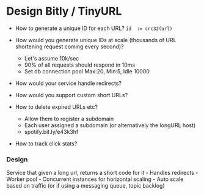 # Design Bitly / TinyURL


- How to generate a unique ID for each URL?
`id  := crc32(url)`

- How would you generate unique IDs at scale (thousands of URL shortening request coming every second)?
    - Let's assume 10k/sec
    - 90% of all requests should respond in 10ms
    - Set db connection pool Max:20, Min:5, Idle 10000

- How would your service handle redirects?


- How would you support custom short URLs?


- How to delete expired URLs etc?
    - Allow them to register a subdomain
    - Each user assigned a subdomain (or alternatively the longURL host)
    - spotify.bit.ly/e43k3hf

- How to track click stats?

### Design
Service that given a long url, returns a short code for it
    - Handles redirects
    - Worker pool
    - Concurrent instances for horizontal scaling
    - Auto scale based on traffic (or if using a messaging queue, topic backlog)
